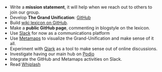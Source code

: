 
- Write a **mission statement**, it will help when we reach out to others to join our group. 
- Develop **The Grand Unification**: [GitHub](https://github.com/impactRI-Ltd/Grand-Unification/blob/master/README.md)
- Build  [wiki lexicon on GitHub](https://github.com/impactRI-Ltd/Grand-Unification/wiki/Lexicon). 
- Make a **public GitHub page**, commenting in blogstyle on the lexicon. 
- Use [Slack](https://hrualumni.slack.com) for now as a communications platform
- Use [Metamaps](https://metamaps.cc/maps/2761) to visualize the Grand-Unification and make sense of it all.
- Experiment with [Qiark](https://www.qiark.com/index.php) as a tool to make sense out of online discussions.
- Investigate having our main hub on [Podio](https://podio.com/) 
- Integrate the GitHub and Metamaps activities on Slack. 
- Read [Whiplash](http://boingboing.net/2016/12/06/whiplash-joi-itos-nine-prin.html)
